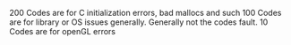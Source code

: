 200 Codes are for C initialization errors, bad mallocs and such
100 Codes are for library or OS issues generally. Generally not the codes fault.
10 Codes are for openGL errors